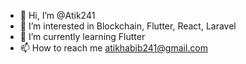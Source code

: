 - 👋 Hi, I’m @Atik241
- 👀 I’m interested in Blockchain, Flutter, React, Laravel
- 🌱 I’m currently learning Flutter
- 📫 How to reach me atikhabib241@gmail.com

<!---
Atik241/Atik241 is a ✨ special ✨ repository because its `README.md` (this file) appears on your GitHub profile.
You can click the Preview link to take a look at your changes.
--->
